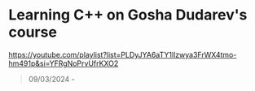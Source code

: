 # Learning C++ on Gosha Dudarev's course
https://youtube.com/playlist?list=PLDyJYA6aTY1llzwya3FrWX4tmo-hm491p&si=YFRgNoPrvUfrKXO2
> 09/03/2024 - 
